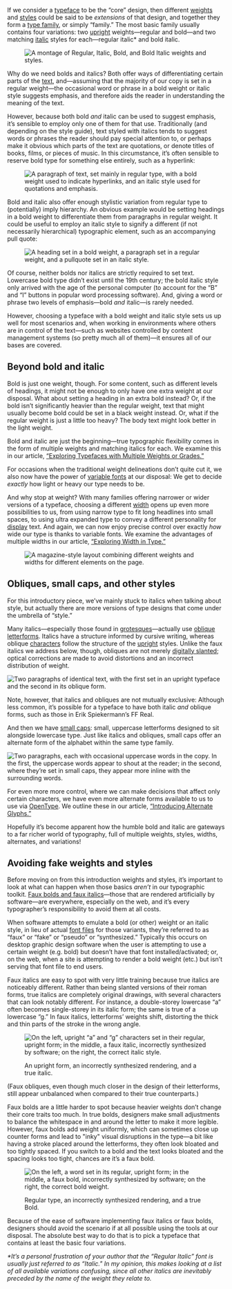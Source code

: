 
If we consider a [typeface](/glossary/typeface) to be the “core” design, then different [weights](/glossary/weight) and [styles](/glossary/style) could be said to be *extensions* of that design, and together they form a [type family](/glossary/family_or_type_family_or_font_family), or simply “family.” The most basic family usually contains four variations: two [upright](/glossary/regular_upright) weights—regular and bold—and two matching [italic](/glossary/italic) styles for each—regular italic* and bold italic.

<figure>

![A montage of Regular, Italic, Bold, and Bold Italic  weights and styles.](images/thumbnail.svg)

</figure>

Why do we need bolds and italics? Both offer ways of differentiating certain parts of the [text](/glossary/text_copy), and—assuming that the majority of our copy is set in a regular weight—the occasional word or phrase in a bold weight or italic style suggests emphasis, and therefore aids the reader in understanding the meaning of the text.

However, because both bold *and* italic can be used to suggest emphasis, it’s sensible to employ only one of them for that use. Traditionally (and depending on the style guide), text styled with italics tends to suggest words or phrases the reader should pay special attention to, or perhaps make it obvious which parts of the text are quotations, or denote titles of books, films, or pieces of music. In this circumstance, it’s often sensible to reserve bold type for something else entirely, such as a hyperlink:

<figure>

![A paragraph of text, set mainly in regular type, with a bold weight used to indicate hyperlinks, and an italic style used for quotations and emphasis.](images/1.4.2.svg)

</figure>

Bold and italic also offer enough stylistic variation from regular type to (potentially) imply hierarchy. An obvious example would be setting headings in a bold weight to differentiate them from paragraphs in regular weight. It could be useful to employ an italic style to signify a different (if not necessarily hierarchical) typographic element, such as an accompanying pull quote:

<figure>

![A heading set in a bold weight, a paragraph set in a regular weight, and a pullquote set in an italic style.](images/1.4.3.svg)

</figure>

Of course, neither bolds nor italics are strictly required to set text. Lowercase bold type didn’t exist until the 19th century; the bold italic style only arrived with the age of the personal computer (to account for the “B” and “I” buttons in popular word processing software). And, giving a word or phrase two levels of emphasis—bold *and* italic—is rarely needed.

However, choosing a typeface with a bold weight and italic style sets us up well for most scenarios and, when working in environments where others are in control of the text—such as websites controlled by content management systems (so pretty much all of them)—it ensures all of our bases are covered.

## Beyond bold and italic

Bold is just one weight, though. For some content, such as different levels of headings, it might not be enough to only have one extra weight at our disposal. What about setting a heading in an extra bold instead? Or, if the bold isn’t significantly heavier than the regular weight, text that might usually become bold could be set in a black weight instead. Or, what if the regular weight is just a little too heavy? The body text might look better in the light weight.

Bold and italic are just the beginning—true typographic flexibility comes in the form of multiple weights and matching italics for each. We examine this in our article, [“Exploring Typefaces with Multiple Weights or Grades.”](/lesson/exploring_typefaces_with_multiple_weights_or_grades)

For occasions when the traditional weight delineations don’t quite cut it, we also now have the power of [variable fonts](/glossary/variable_fonts) at our disposal: We get to decide *exactly* how light or heavy our type needs to be.

And why stop at weight? With many families offering narrower or wider versions of a typeface, choosing a different [width](/glossary/width) opens up even more possibilities to us, from using narrow type to fit long headlines into small spaces, to using ultra expanded type to convey a different personality for [display](/glossary/display) text. And again, we can now enjoy precise control over exactly *how* wide our type is thanks to variable fonts. We examine the advantages of multiple widths in our article, [“Exploring Width in Type.”](/lesson/exploring_width_in_type)

<figure>

![A magazine-style layout combining different weights and widths for different elements on the page.](images/1.4.4.svg)

</figure>

## Obliques, small caps, and other styles

For this introductory piece, we’ve mainly stuck to italics when talking about style, but actually there are more versions of type designs that come under the umbrella of “style.”

Many italics—especially those found in [grotesques](/glossary/grotesque_neo_grotesque)—actually use [oblique](/glossary/oblique) [letterforms](/glossary/letterform). Italics have a structure informed by cursive writing, whereas oblique [characters](/glossary/character) follow the structure of the [upright](/glossary/regular_upright) styles. Unlike the faux italics we address below, though, obliques are not merely [digitally slanted](/glossary/faux_fake_pseudo_synthesized); optical corrections are made to avoid distortions and an incorrect distribution of weight.

![Two paragraphs of identical text, with the first set in an upright typeface and the second in its oblique form.](images/1.4.oblique.svg)

Note, however, that italics and obliques are not mutually exclusive: Although less common, it’s possible for a typeface to have both italic *and* oblique forms, such as those in Erik Spiekermann’s FF Real.

And then we have [small caps](/glossary/small_caps): small, uppercase letterforms designed to sit alongside lowercase type. Just like italics and obliques, small caps offer an alternate form of the alphabet within the same type family.

![Two paragraphs, each with occasional uppercase words in the copy. In the first, the uppercase words appear to shout at the reader; in the second, where they’re set in small caps, they appear more inline with the surrounding words.](images/1.4.smallcaps.svg)

For even more more control, where we can make decisions that affect only certain characters, we have even more alternate forms available to us to use via [OpenType](/glossary/open_type). We outline these in our article, [“Introducing Alternate Glyphs.”](/lesson/introducing_alternate_glyphs)

Hopefully it’s become apparent how the humble bold and italic are gateways to a far richer world of typography, full of multiple weights, styles, widths, alternates, and variations!

## Avoiding fake weights and styles

Before moving on from this introduction weights and styles, it’s important to look at what can happen when those basics *aren’t* in our typographic toolkit. [Faux bolds and faux italics](/glossary/faux_fake_pseudo_synthesized)—those that are rendered artificially by software—are everywhere, especially on the web, and it’s every typographer’s responsibility to avoid them at all costs.

When software attempts to emulate a bold (or other) weight or an italic style, in lieu of actual [font files](/glossary/font) for those variants, they’re referred to as “faux” or “fake” or “pseudo” or “synthesized.” Typically this occurs on desktop graphic design software when the user is attempting to use a certain weight (e.g. bold) but doesn’t have that font installed/activated; or, on the web, when a site is attempting to render a bold weight (etc.) but isn’t serving that font file to end users.

Faux italics are easy to spot with very little training because true italics are noticeably different. Rather than being slanted versions of their roman forms, true italics are completely original drawings, with several characters that can look notably different. For instance, a double-storey lowercase “a” often becomes single-storey in its italic form; the same is true of a lowercase “g.” In faux italics, letterforms’ weights shift, distorting the thick and thin parts of the stroke in the wrong angle.

<figure>

![On the left, upright “a” and “g” characters set in their regular, upright form; in the middle, a faux italic, incorrectly synthesized by software; on the right, the correct italic style.](images/1.4.5.svg)
<figcaption>An upright form, an incorrectly synthesized rendering, and a true italic.</figcaption>

</figure>

(Faux obliques, even though much closer in the design of their letterforms, still appear unbalanced when compared to their true counterparts.)

Faux bolds are a little harder to spot because heavier weights don’t change their core traits too much. In true bolds, designers make small adjustments to balance the whitespace in and around  the letter to make it more legible. However, faux bolds add weight uniformly, which can sometimes close up counter forms and lead to "inky" visual disruptions in the type—a bit like having a stroke placed around the letterforms, they often look bloated and too tightly spaced. If you switch to a bold and the text looks bloated and the spacing looks too tight, chances are it’s a faux bold.

<figure>

![On the left, a word set in its regular, upright form; in the middle, a faux bold, incorrectly synthesized by software; on the right, the correct bold weight.](images/1.4.6.svg)
<figcaption>Regular type, an incorrectly synthesized rendering, and a true Bold.</figcaption>

</figure>

Because of the ease of software implementing faux italics or faux bolds, designers should avoid the scenario if at all possible using the tools at our disposal. The absolute best way to do that is to pick a typeface that contains at least the basic four variations.

[//]: # (If you can’t do that, we have a short article dedicated to preventing faux approximations in CSS - /lesson/avoiding_browser_distortions)

_*It’s a personal frustration of your author that the “Regular Italic” font is usually just referred to as “Italic." In my opinion, this makes looking at a list of all available variations confusing, since all other italics are inevitably preceded by the name of the weight they relate to._
